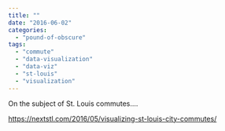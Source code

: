 ```yaml
---
title: ""
date: "2016-06-02"
categories: 
  - "pound-of-obscure"
tags: 
  - "commute"
  - "data-visualization"
  - "data-viz"
  - "st-louis"
  - "visualization"
---
```


On the subject of St. Louis commutes....

https://nextstl.com/2016/05/visualizing-st-louis-city-commutes/

